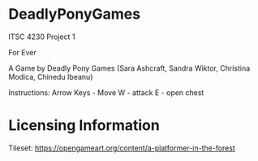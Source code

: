 # DeadlyPonyGames
ITSC 4230 Project 1

For Ever 

A Game by Deadly Pony Games (Sara Ashcraft, Sandra Wiktor, Christina Modica, Chinedu Ibeanu) 

Instructions: 
Arrow Keys - Move
W - attack 
E - open chest


# Licensing Information 

Tileset: https://opengameart.org/content/a-platformer-in-the-forest
